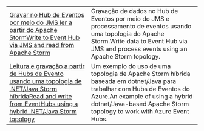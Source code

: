 |  |  |
|---------|---------|
| <span data-ttu-id="7c704-101">[Gravar no Hub de Eventos por meio do JMS ler a partir do Apache Storm][1]</span><span class="sxs-lookup"><span data-stu-id="7c704-101">[Write to Event Hub via JMS and read from Apache Storm][1]</span></span> | <span data-ttu-id="7c704-102">Gravação de dados no Hub de Eventos por meio do JMS e processamento de eventos usando uma topologia do Apache Storm.</span><span class="sxs-lookup"><span data-stu-id="7c704-102">Write data to Event Hub via JMS and process events using an Apache Storm topology.</span></span> 
| <span data-ttu-id="7c704-103">[Leitura e gravação a partir de Hubs de Evento usando uma topologia de .NET/Java Storm híbrida][2]</span><span class="sxs-lookup"><span data-stu-id="7c704-103">[Read and write from EventHubs using a hybrid .NET/Java Storm topology][2]</span></span> | <span data-ttu-id="7c704-104">Um exemplo do uso de uma topologia de Apache Storm híbrida baseada em dotnet/Java para trabalhar com Hubs de Eventos do Azure.</span><span class="sxs-lookup"><span data-stu-id="7c704-104">An example of using a hybrid dotnet/Java-based Apache Storm topology to work with Azure Event Hubs.</span></span>

[1]: https://azure.microsoft.com/resources/samples/event-hubs-java-storm-sender-jms-receiver/
[2]: https://azure.microsoft.com/resources/samples/hdinsight-dotnet-java-storm-eventhub/